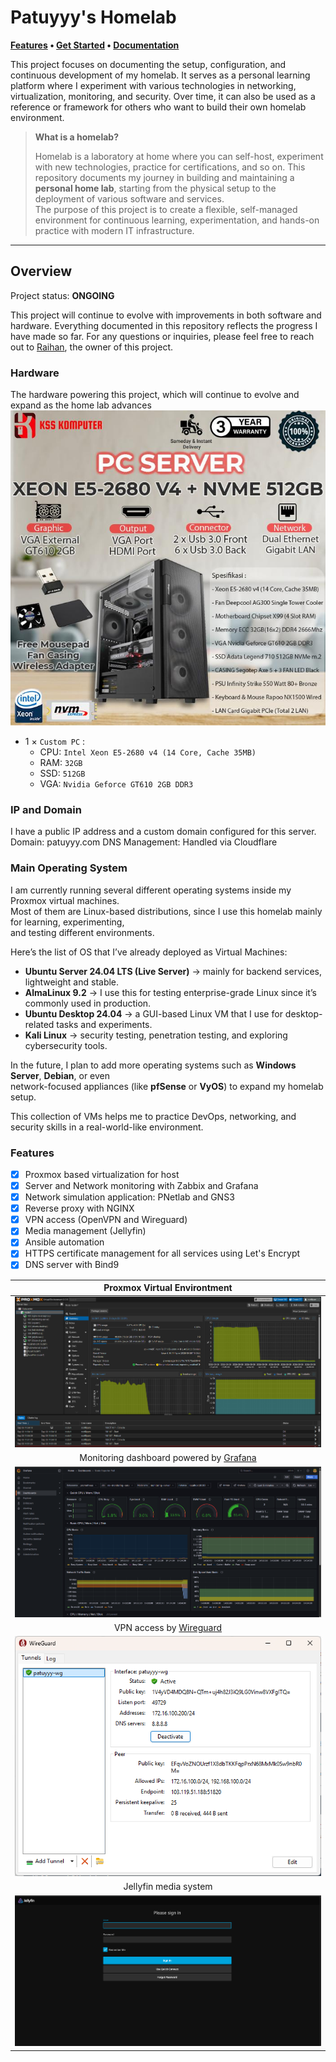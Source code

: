# Patuyyy's Homelab

**[Features]() • [Get Started]() • [Documentation]()**


This project focuses on documenting the setup, configuration, and continuous development of my homelab. It serves as a personal learning platform where I experiment with various technologies in networking, virtualization, monitoring, and security. Over time, it can also be used as a reference or framework for others who want to build their own homelab environment.

> **What is a homelab?**
>
> Homelab is a laboratory at home where you can self-host, experiment with new technologies, practice for certifications, and so on.
> This repository documents my journey in building and maintaining a **personal home lab**, starting from the physical setup to the deployment of various software and services.  
The purpose of this project is to create a flexible, self-managed environment for continuous learning, experimentation, and hands-on practice with modern IT infrastructure.

---

## Overview

Project status: **ONGOING**

This project will continue to evolve with improvements in both software and hardware.
Everything documented in this repository reflects the progress I have made so far.
For any questions or inquiries, please feel free to reach out to [Raihan](https://www.linkedin.com/in/hanihsan/), the owner of this project.

### Hardware

The hardware powering this project, which will continue to evolve and expand as the home lab advances ![Hardware](https://github.com/patuyyy/home-lab/blob/main/assets/server-1.jpeg)

- 1 × `Custom PC`  :
    - CPU: `Intel Xeon E5-2680 v4 (14 Core, Cache 35MB)`
    - RAM: `32GB`
    - SSD: `512GB`
    - VGA: `Nvidia Geforce GT610 2GB DDR3`

### IP and Domain
I have a public IP address and a custom domain configured for this server.
Domain: patuyyy.com
DNS Management: Handled via Cloudflare

### Main Operating System

I am currently running several different operating systems inside my Proxmox virtual machines.  
Most of them are Linux-based distributions, since I use this homelab mainly for learning, experimenting,  
and testing different environments.  

Here’s the list of OS that I’ve already deployed as Virtual Machines:

- **Ubuntu Server 24.04 LTS (Live Server)** → mainly for backend services, lightweight and stable.
- **AlmaLinux 9.2** → I use this for testing enterprise-grade Linux since it’s commonly used in production.
- **Ubuntu Desktop 24.04** → a GUI-based Linux VM that I use for desktop-related tasks and experiments.
- **Kali Linux** → security testing, penetration testing, and exploring cybersecurity tools.  

In the future, I plan to add more operating systems such as **Windows Server**, **Debian**, or even  
network-focused appliances (like **pfSense** or **VyOS**) to expand my homelab setup.  

This collection of VMs helps me to practice DevOps, networking, and security skills in a real-world-like environment.


### Features

- [x] Proxmox based virtualization for host
- [x] Server and Network monitoring with Zabbix and Grafana
- [x] Network simulation application: PNetlab and GNS3
- [x] Reverse proxy with NGINX
- [x] VPN access (OpenVPN and Wireguard)
- [x] Media management (Jellyfin)
- [x] Ansible automation
- [x] HTTPS certificate management for all services using Let's Encrypt
- [x] DNS server with Bind9

| Proxmox Virtual Environtment                                                                                    |
| :--:                                                                                                            |
| ![Proxmox](https://github.com/patuyyy/home-lab/blob/main/assets/proxmox.png)                                    |
| Monitoring dashboard powered by [Grafana](https://grafana.com)                                                  |
| ![grafana](https://github.com/patuyyy/home-lab/blob/main/assets/grafana.png)                                    |
| VPN access by [Wireguard](https://www.wireguard.com)                                                            |
| ![wireguard](https://github.com/patuyyy/home-lab/blob/main/assets/wireguard.png)                                |
| Jellyfin media system                                                                                           |
| ![jellyfin](https://github.com/patuyyy/home-lab/blob/main/assets/jellyfin.png)                                  |

